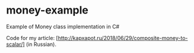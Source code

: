 # money-example
Example of Money class implementation in C#

Code for my article: [http://kapxapot.ru/2018/06/29/composite-money-to-scalar/] (in Russian).
